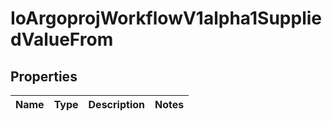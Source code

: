 
# IoArgoprojWorkflowV1alpha1SuppliedValueFrom

## Properties
Name | Type | Description | Notes
------------ | ------------- | ------------- | -------------



